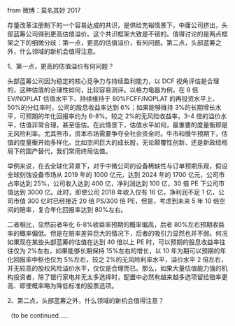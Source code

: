 from 微博：莫名其妙 2017

存量改革注册制下的一个容易达成的共识，是供给充裕情景下，中庸公司挤出，头部蓝筹公司得到更高估值溢价。这个共识框架大致是不错的。值得讨论的是两点框架之下的细微分歧：第一点，更高的估值溢价，有何问题。第二点，头部蓝筹之外，什么领域的新机会值得注意。

1、第一点，更高的估值溢价有何问题？

头部蓝筹公司因为稳定的核心竞争力与持续盈利能力，以 DCF 视角评估是合理的，这种估值的合理性如何，比较容易测评。以格力电器为例，在 8 倍 EV/NOPLAT 估值水平下、持续维持于 80%FCFF/NOPLAT 的再投资水平上、50%的分红率时，公司的股息收益率达到 6%；如果能够维持 3%的长期增长水平，可预期的年化回报率约为 6-8%。较之 2%的无风险收益率，3-4 倍的溢价水平，估值非常合理，甚至低估。在此情景下，估值水平如何，最重要的度量衡即是无风险利率。尤其熊市，资本市场需要争夺全社会资金时。牛市和慢牛预期下，估值的度量衡开始多样化。比如空间巨大的成长股，无论颠覆性创新、还是新政经格局下的国产替代，我们常用终局估值。

举例来说，在去全球化背景下，对于中微公司的设备稀缺性与订单预期乐观，假设全球刻蚀设备市场从 2019 年的 1000 亿元，达到 2024 年的 1700 亿元，公司市占率达到 25%，公司收入达到 400 亿，净利润达到 100 亿，30 倍 PE 下公司市值达到 3000 亿。此时，即使公司 2018 年收入仅有 16 亿，净利润不足 1 亿，公司市值 300 亿时已经接近 20 倍 PS/300 倍 PE，但是，考虑到未来 5 年 10 倍空间的赔率，复合年化回报率达到 80%左右。

二者相比，显然前者年化 6-8%收益率预期的概率偏高，后者 80%左右预期收益率的概率偏低。但是在赔率差异巨大的情况下，后者的吸引力显然也并不弱。何况如果现在某些头部蓝筹的估值在达到 40 倍以上 PE 时，可以预期的股息收益率往往仅为 2%左右，如果能够长期保持 15%左右的增长，以 10 年为期可以预期的年化回报率中枢也仅为 5%左右，较之 2%的无风险利率水平，溢价水平 2 倍左右，并无较高的股权风险溢价水平，仅仅是合理而已。那么，如果大量估值能力强的机构投资者，除了银行家电并无太多选择时，配置中必然有越来越多选项留给赔率更高、即使概率略为降低标准的股票选项。

2、第二点，头部蓝筹之外，什么领域的新机会值得注意？

（to be continued……
